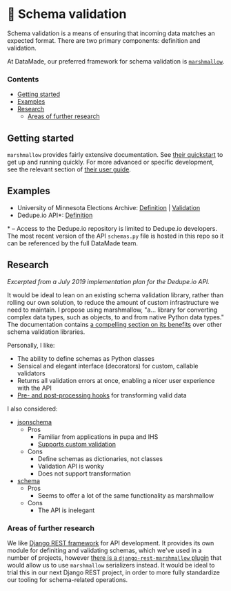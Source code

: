 # 🧩 Schema validation

Schema validation is a means of ensuring that incoming data matches an expected format. There are two primary components: definition and validation.

At DataMade, our preferred framework for schema validation is [`marshmallow`](https://marshmallow.readthedocs.io/en/stable/index.html).

### Contents

- [Getting started](#getting-started)
- [Examples](#examples)
- [Research](#research)
    - [Areas of further research](#areas-of-further-research)

## Getting started

`marshmallow` provides fairly extensive documentation. See [their quickstart](https://marshmallow.readthedocs.io/en/stable/quickstart.html) to get up and running quickly. For more advanced or specific development, see the relevant section of [their user guide](https://marshmallow.readthedocs.io/en/stable/index.html#guide).

## Examples

- University of Minnesota Elections Archive: [Definition](https://github.com/datamade/mn-election-archive/blob/7d6142a6bfea48527afa214e4c713195511b0503/elections/schemas.py) | [Validation](https://github.com/datamade/mn-election-archive/blob/7d6142a6bfea48527afa214e4c713195511b0503/elections/management/commands/transform.py)
- Dedupe.io API\*: [Definition](examples/dedupe_api_schemas.py)

\* – Access to the Dedupe.io repository is limited to Dedupe.io developers. The most recent version of the API `schemas.py` file is hosted in this repo so it can be referenced by the full DataMade team.

## Research

_Excerpted from a July 2019 implementation plan for the Dedupe.io API._

It would be ideal to lean on an existing schema validation library, rather than rolling our own solution, to reduce the amount of custom infrastructure we need to maintain. I propose using marshmallow, "a… library for converting complex data types, such as objects, to and from native Python data types." The documentation contains [a compelling section on its benefits](https://marshmallow.readthedocs.io/en/3.0/why.html) over other schema validation libraries.

Personally, I like:

* The ability to define schemas as Python classes
* Sensical and elegant interface (decorators) for custom, callable validators
* Returns all validation errors at once, enabling a nicer user experience with the API
* [Pre- and post-processing hooks](https://marshmallow.readthedocs.io/en/3.0/extending.html) for transforming valid data

I also considered:

* [jsonschema](https://github.com/Julian/jsonschema)
  * Pros
    * Familiar from applications in pupa and IHS
    * [Supports custom validation](https://lat.sk/2017/03/custom-json-schema-type-validator-format-python/)
  * Cons
    * Define schemas as dictionaries, not classes
    * Validation API is wonky
    * Does not support transformation
* [schema](https://github.com/keleshev/schema)
  * Pros
    * Seems to offer a lot of the same functionality as marshmallow
  * Cons
    * The API is inelegant

### Areas of further research

We like [Django REST framework](https://www.django-rest-framework.org/) for API development. It provides its own module for definiting and validating schemas, which we've used in a number of projects, however [there is a `django-rest-marshmallow` plugin](https://github.com/marshmallow-code/django-rest-marshmallow) that would allow us to use `marshmallow` serializers instead. It would be ideal to trial this in our next Django REST project, in order to more fully standardize our tooling for schema-related operations.
